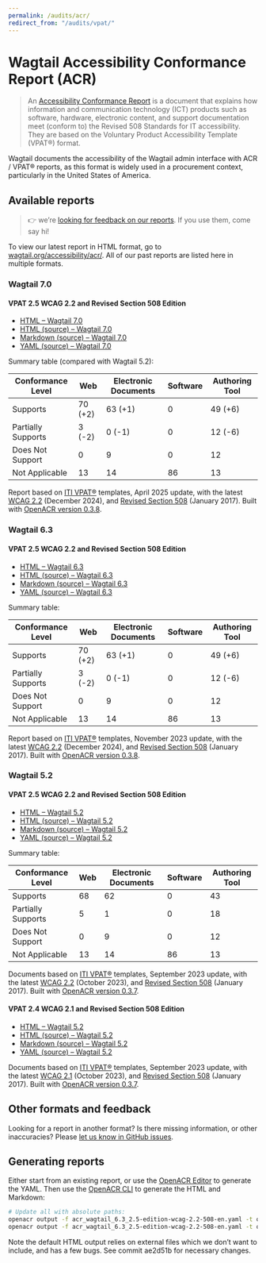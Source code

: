 ```yaml
---
permalink: /audits/acr/
redirect_from: "/audits/vpat/"
---
```


# Wagtail Accessibility Conformance Report (ACR)

> An [Accessibility Conformance Report](https://www.section508.gov/sell/acr/) is a document that explains how information and communication technology (ICT) products such as software, hardware, electronic content, and support documentation meet (conform to) the Revised 508 Standards for IT accessibility. They are based on the Voluntary Product Accessibility Template (VPAT®) format.

Wagtail documents the accessibility of the Wagtail admin interface with ACR / VPAT® reports, as this format is widely used in a procurement context, particularly in the United States of America.

## Available reports

> 👉️ we’re [looking for feedback on our reports](https://github.com/wagtail/accessibility/issues/1). If you use them, come say hi!

To view our latest report in HTML format, go to [wagtail.org/accessibility/acr/](https://wagtail.org/accessibility/acr/). All of our past reports are listed here in multiple formats.

### Wagtail 7.0

#### VPAT 2.5 WCAG 2.2 and Revised Section 508 Edition

- [HTML – Wagtail 7.0](https://wagtail.github.io/accessibility/audits/acr/acr_wagtail_7.0_2.5-edition-wcag-2.2-508-en.html)
- [HTML (source) – Wagtail 7.0](https://github.com/wagtail/accessibility/blob/main/audits/acr/acr_wagtail_7.0_2.5-edition-wcag-2.2-508-en.html)
- [Markdown (source) – Wagtail 7.0](https://github.com/wagtail/accessibility/blob/main/audits/acr/acr_wagtail_7.0_2.5-edition-wcag-2.2-508-en-markdown.md)
- [YAML (source) – Wagtail 7.0](./acr_wagtail_7.0_2.5-edition-wcag-2.2-508-en.yaml)

Summary table (compared with Wagtail 5.2):

| Conformance Level  | Web     | Electronic Documents | Software | Authoring Tool |
| ------------------ | ------- | -------------------- | -------- | -------------- |
| Supports           | 70 (+2) | 63 (+1)              | 0        | 49 (+6)        |
| Partially Supports | 3 (-2)  | 0 (-1)               | 0        | 12 (-6)        |
| Does Not Support   | 0       | 9                    | 0        | 12             |
| Not Applicable     | 13      | 14                   | 86       | 13             |

Report based on [ITI VPAT®](https://www.itic.org/policy/accessibility/vpat) templates, April 2025 update, with the latest [WCAG 2.2](https://www.w3.org/TR/WCAG22/) (December 2024), and [Revised Section 508](https://www.access-board.gov/ict/) (January 2017). Built with [OpenACR version 0.3.8](https://github.com/gsa/openacr).

### Wagtail 6.3

#### VPAT 2.5 WCAG 2.2 and Revised Section 508 Edition

- [HTML – Wagtail 6.3](https://wagtail.github.io/accessibility/audits/acr/acr_wagtail_6.3_2.5-edition-wcag-2.2-508-en.html)
- [HTML (source) – Wagtail 6.3](https://github.com/wagtail/accessibility/blob/main/audits/acr/acr_wagtail_6.3_2.5-edition-wcag-2.2-508-en.html)
- [Markdown (source) – Wagtail 6.3](https://github.com/wagtail/accessibility/blob/main/audits/acr/acr_wagtail_6.3_2.5-edition-wcag-2.2-508-en-markdown.md)
- [YAML (source) – Wagtail 6.3](./acr_wagtail_6.3_2.5-edition-wcag-2.2-508-en.yaml)

Summary table:

| Conformance Level  | Web     | Electronic Documents | Software | Authoring Tool |
| ------------------ | ------- | -------------------- | -------- | -------------- |
| Supports           | 70 (+2) | 63 (+1)              | 0        | 49 (+6)        |
| Partially Supports | 3 (-2)  | 0 (-1)               | 0        | 12 (-6)        |
| Does Not Support   | 0       | 9                    | 0        | 12             |
| Not Applicable     | 13      | 14                   | 86       | 13             |

Report based on [ITI VPAT®](https://www.itic.org/policy/accessibility/vpat) templates, November 2023 update, with the latest [WCAG 2.2](https://www.w3.org/TR/WCAG22/) (December 2024), and [Revised Section 508](https://www.access-board.gov/ict/) (January 2017). Built with [OpenACR version 0.3.8](https://github.com/gsa/openacr).

### Wagtail 5.2

#### VPAT 2.5 WCAG 2.2 and Revised Section 508 Edition

- [HTML – Wagtail 5.2](https://wagtail.github.io/accessibility/audits/acr/acr_wagtail_5.2_2.5-edition-wcag-2.2-508-en.html)
- [HTML (source) – Wagtail 5.2](https://github.com/wagtail/accessibility/blob/main/audits/acr/acr_wagtail_5.2_2.5-edition-wcag-2.2-508-en.html)
- [Markdown (source) – Wagtail 5.2](https://github.com/wagtail/accessibility/blob/main/audits/acr/acr_wagtail_5.2_2.5-edition-wcag-2.2-508-en-markdown.md)
- [YAML (source) – Wagtail 5.2](./acr_wagtail_5.2_2.5-edition-wcag-2.1-508-en.yaml)

Summary table:

| Conformance Level  | Web | Electronic Documents | Software | Authoring Tool |
| ------------------ | --- | -------------------- | -------- | -------------- |
| Supports           | 68  | 62                   | 0        | 43             |
| Partially Supports | 5   | 1                    | 0        | 18             |
| Does Not Support   | 0   | 9                    | 0        | 12             |
| Not Applicable     | 13  | 14                   | 86       | 13             |

Documents based on [ITI VPAT®](https://www.itic.org/policy/accessibility/vpat) templates, September 2023 update, with the latest [WCAG 2.2](https://www.w3.org/TR/WCAG22/) (October 2023), and [Revised Section 508](https://www.access-board.gov/ict/) (January 2017). Built with [OpenACR version 0.3.7](https://github.com/gsa/openacr).

#### VPAT 2.4 WCAG 2.1 and Revised Section 508 Edition

- [HTML – Wagtail 5.2](https://wagtail.github.io/accessibility/audits/acr/acr_wagtail_5.2_2.4-edition-wcag-2.1-508-en.html)
- [HTML (source) – Wagtail 5.2](https://github.com/wagtail/accessibility/blob/main/audits/acr/acr_wagtail_5.2_2.4-edition-wcag-2.1-508-en.html)
- [Markdown (source) – Wagtail 5.2](https://github.com/wagtail/accessibility/blob/main/audits/acr/acr_wagtail_5.2_2.4-edition-wcag-2.1-508-en-markdown.md)
- [YAML (source) – Wagtail 5.2](./acr_wagtail_5.2_2.4-edition-wcag-2.1-508-en.yaml)

Documents based on [ITI VPAT®](https://www.itic.org/policy/accessibility/vpat) templates, September 2023 update, with the latest [WCAG 2.1](https://www.w3.org/TR/WCAG21/) (October 2023), and [Revised Section 508](https://www.access-board.gov/ict/) (January 2017). Built with [OpenACR version 0.3.7](https://github.com/gsa/openacr).

## Other formats and feedback

Looking for a report in another format? Is there missing information, or other inaccuracies? Please [let us know in GitHub issues](https://github.com/wagtail/accessibility/issues).

## Generating reports

Either start from an existing report, or use the [OpenACR Editor](https://acreditor.section508.gov/) to generate the YAML. Then use the [OpenACR CLI](https://github.com/GSA/openacr/blob/main/docs/CLI.md) to generate the HTML and Markdown:

```bash
# Update all with absolute paths:
openacr output -f acr_wagtail_6.3_2.5-edition-wcag-2.2-508-en.yaml -t openacr-markdown-0.1.0.handlebars -c 2.5-edition-wcag-2.2-508-en.yaml -o ./acr_wagtail_6.3_2.5-edition-wcag-2.2-508-en-markdown.md
openacr output -f acr_wagtail_6.3_2.5-edition-wcag-2.2-508-en.yaml -t openacr-html-0.1.0.handlebars -c 2.5-edition-wcag-2.2-508-en.yaml -o ./acr_wagtail_6.3_2.5-edition-wcag-2.2-508-en.html
```

Note the default HTML output relies on external files which we don’t want to include, and has a few bugs. See commit ae2d51b for necessary changes.

